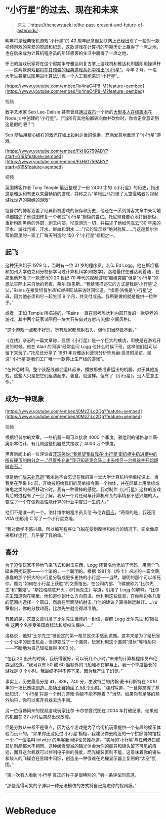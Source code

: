 # “小行星”的过去、现在和未来

> 原文：<https://thenewstack.io/the-past-present-and-future-of-asteroids/>

明年将是经典街机游戏“小行星”的 40 周年纪念但互联网上已经出现了一些对一款视频游戏的喜爱的赞颂和纪念，这款游戏在计算机的早期历史上赢得了一席之地，也在后来成为计算机程序员的年轻极客的生活中赢得了一席之地。

怀旧的游戏玩家将在这个假期争夺雅达利复古掌上游戏机和雅达利即插即用操纵杆——这两款游戏[都将在其预装的经典游戏系列中推出“小行星”](https://variety.com/2018/gaming/news/atari-retro-gaming-products-1202985775/)。今年 2 月，一名大学生甚至试图用进化算法训练一个人工智能来玩“小行星”。

[https://www.youtube.com/embed/1o4naC4P8-M?feature=oembed](https://www.youtube.com/embed/1o4naC4P8-M?feature=oembed)

视频

数字艺术家 Seb Lee-Delisle 甚至曾经[通过](https://seb.ly/2012/04/gotcha-fake-mmo-asteroids-april-fool/)[宣布](https://seb.ly/2012/04/node-js-experiment-mmo-asteroids/)一个新的[大型多人在线版本](http://demos.seb.ly/MMOsteroids.html)在 Node.js 中创建的“小行星”。(“当所有其他船都转向你并砍你时，你肯定会意识到这是假的吧？”)

Seb 随后用精心编程的激光在墙上投射适当的像素，充满爱意地重现了“小行星”游戏。

[https://www.youtube.com/embed/FkHjG759ABY?start=619&feature=oembed](https://www.youtube.com/embed/FkHjG759ABY?start=619&feature=oembed)

视频

英国博客作者 Tony Temple 最近整理了一份 2400 字的《小行星》的历史，指出这是雅达利有史以来最畅销的游戏，并称之为“单枪匹马打破了太空侵略者对视频游戏世界的束缚的游戏”

坦普尔的博客涵盖了经典街机游戏的保存和历史，他还在一系列博客文章中亲切地详细描述了他试图修复一个老式“小行星”橱柜的尝试。托尼煞费苦心地打磨橱柜，重新粉刷黑色的外部，剥去内部，彻底清洗一切，并描述了他如何[洗去](https://arcadeblogger.com/2015/03/01/atari-asteroids-restoration-3/)“30 年来的汗水、游戏污垢、汗水、鲜血和泪水……”(它的显示器“绝对肮脏……”)这是爱尔兰蒂珀雷里的一家工厂每天制造的 150 个“小行星”橱柜之一。

## 起飞

这种狂热始于 1979 年，当时有一位 31 岁的程序员，名叫 Ed Logg，他在斯坦福和加州大学伯克利分校都学习过计算机科学(和数学)。洛格最终在雅达利着陆，在那里他开发了一款流行的 20 世纪 70 年代的视频游戏“超级突围”但是“小行星”的想法实际上来自他的老板，莱尔·瑞恩斯。“我猜我描述它的方式是我是‘小行星’之父，”Rains 在接受坦普尔*街机博客*网站采访时回忆道。“埃德·洛格是‘小行星’之母，因为他必须和它一起生活 9 个月，并交付成品。我所要做的就是提供一粒种子。”

或者，正如 Temple 所描述的，“Rains 一直在思考雅达利内部开发的一款更老的游戏，其中两个玩家试图用一块大石头向对方射击(电脑空间风格)。

“这个游戏一点都不好玩，所有玩家都想射石头，但他们当然做不到。”

《连线》杂志的一篇文章称，显然《小行星》是一个巨大的成功，即使是在游戏开发的时候。他在 Atari 的同事“经常会问 Logg 他什么时候下班，这样他们就可以留下来玩了。”托尼还分享了 1981 年对雅达利营销分析师玛丽·高津的采访，她说“‘小行星’是我们工厂唯一一款停止生产线的游戏”。

“在休息时间，整个装配线都会运转起来，播放那些准备运出的机器。对于其他游戏，这些人只是把它们组装起来，装盒，就这样。但有了《小行星》，没人愿意工作。”

## 成为一种现象

[https://www.youtube.com/embed/j0MzZjLc2Dg?feature=oembed](https://www.youtube.com/embed/j0MzZjLc2Dg?feature=oembed)

视频

根据坦普尔的文章，一些机器一周可以接收 4000 个季度，雅达利的销售总监唐·奥斯本估计，有几周这些机器总共接收了 4000 万个季度。

黑客新闻上的一位评论者[开玩笑说:“我希望我有我在‘小行星’街机柜中扔进槽中的所有硬币的四分之一，”尽管补充说“我只知道我会马上出去找另一台机器并开始爆破岩石。”](https://news.ycombinator.com/item?id=18312388)

但是他们[后来补充道](https://news.ycombinator.com/item?id=18314602)“我永远不会忘记在我的第一堂大学计算机科学编程课上，当我坐在苹果 IIc 前，开始按照给我们的简单指令画一个物体，并在屏幕上用徽标或海龟之类的东西移动它时，我有一种很棒的感觉。我对制作《小行星》这样的游戏背后的过程有了一点了解，我从一个对任何与计算机有关的事情都不感兴趣的人，变成了一个在依赖高性能计算的行业中度过一生的人。”

他们不是唯一的一个。纳什维尔的程序员艾伦·布伦森[回应](https://news.ycombinator.com/item?id=18315130)，“奇怪的是，我还用 VGA 图形用 C 写了一个小行星克隆。

“我对数学不感兴趣，所以编写程序让飞船在受到摩擦和推力的情况下，完全像原来那样运行，几乎要了我的命。”

## 高分

为了迫使玩家不停地飞来飞去和射击东西，Logg 还著名地添加了代码，用两个飞碟来困扰玩家——一个笨的，一个聪明的。根据 1981 年《绅士》*杂志*的一篇文章,愚蠢的那个把大的小行星分裂成更多更快的小行星——当然，聪明的那个可以杀死你。题为“如何在小行星上获胜”的文章指出，在公司内部，飞碟被称为“比尔先生”和“懒鬼”。“斯拉格随意开火；《时尚先生》写道，引用了 Logg 的解释。“比尔先生知道你在哪里，他知道你朝什么方向前进。他利用这些信息，在你两边各几度的范围内选择一个窗口，然后在里面随机射击。”(他的建议？离得越远越好……)文章指出，你的分数越高，比尔先生就变得越准确。

有趣的是，这篇文章引发了比尔先生律师的一封信，提醒 Logg 比尔先生’和‘斯拉格’这两个名字受美国商标法和版权法保护……”

洛格说，他对“比尔先生”被设定的第一枪总是失手感到遗憾。这本来是为了给玩家一个公平的反击机会，但却变成了一个漏洞，玩家利用这个漏洞“潜伏”等待船只——不断地为自己轻松赢得 1000 分。

“在我 20 出头的时候，我玩得很好，可以玩几个小时，”未来的计算机程序员布伦森回忆道。“我可以有 50 或 60 艘额外的飞船堆积在屏幕上。我一个季度最长的游戏是 9 个小时。我最终不得不停下来，因为我产生了幻觉。”

事实上，历史最高分是 41，838，740 分，由波特兰的约翰·麦卡利斯特在 2010 年的一场比赛[中创造，那场比赛持续了 58 个小时](https://www.wired.com/2010/04/asteroids-record/)。“*连线*写道，“一旦你掌握了基础知识，“‘小行星’只是一个耐力游戏:你能不能不睡着？”当然，如果你有足够的额外船只，你可以离开机器去洗手间。

另一位俄勒冈州的视频游戏玩家比尔·卡尔顿曾试图在 2004 年打破纪录，结果他的机器在 27 小时后突然出现故障。

但是分数从来都不是重点，因为这个游戏是为了给街机玩家提供一个有趣的娱乐体验而设计的。“如果你还没见过‘小行星’橱柜，我建议你去附近的一个拱廊博物馆找一个，”一位名叫 bitwize 的黑客新闻评论员推荐道。“实际的‘小行星’与任何港口或其仿制品都大不相同。这种缓慢衰减的磷光体会为你的船只和镜头留下可见的痕迹，而且这台机器可以控制电子束的强度，而光栅装置则不能，这意味着你的镜头和敌人的飞碟会在黑暗中闪烁，创造出一种很难在光栅显示器上复制的“太空”氛围。”

“第一次有人看到‘小行星’真正的样子是很特别的，”另一条评论同意道。

“那些亮得可笑的子弹以一种无法模仿的方式将自己烧进你的视网膜。”

* * *

# WebReduce

<svg xmlns:xlink="http://www.w3.org/1999/xlink" viewBox="0 0 68 31" version="1.1"><title>Group</title> <desc>Created with Sketch.</desc></svg>